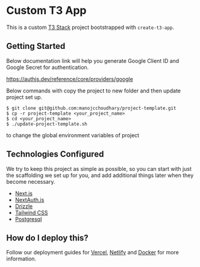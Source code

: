 # Custom T3 App

This is a custom [T3 Stack](https://create.t3.gg/) project bootstrapped with `create-t3-app`.

## Getting Started


Below documentation link will help you generate Google Client ID and Google Secret for authentication.

https://authjs.dev/reference/core/providers/google

Below commands with copy the project to new folder and then update project set up.

```code
$ git clone git@github.com:manojcchoudhary/project-template.git
$ cp -r project-template <your_project_name>
$ cd <your_project_name>
$ ./update-project-template.sh 
```
to change the global environment variables of project

## Technologies Configured

We try to keep this project as simple as possible, so you can start with just the scaffolding we set up for you, and add additional things later when they become necessary.

- [Next.js](https://nextjs.org)
- [NextAuth.js](https://next-auth.js.org)
- [Drizzle](https://orm.drizzle.team/)
- [Tailwind CSS](https://tailwindcss.com)
- [Postgresql](https://www.postgresql.org/)

## How do I deploy this?

Follow our deployment guides for [Vercel](https://create.t3.gg/en/deployment/vercel), [Netlify](https://create.t3.gg/en/deployment/netlify) and [Docker](https://create.t3.gg/en/deployment/docker) for more information.
